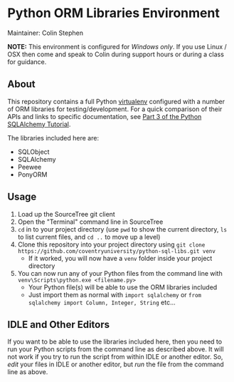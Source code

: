 # Python ORM Libraries Environment

Maintainer: Colin Stephen

**NOTE:** This environment is configured for _Windows only_. If you use Linux / OSX then come and speak to Colin during support hours or during a class for guidance.

## About

This repository contains a full Python [virtualenv](http://docs.python-guide.org/en/latest/dev/virtualenvs/) configured with a number of ORM libraries for testing/development. For a quick comparison of their APIs and links to specific documentation, see [Part 3 of the Python SQLAlchemy Tutorial](http://www.pythoncentral.io/sqlalchemy-vs-orms/).

The libraries included here are:

* SQLObject
* SQLAlchemy
* Peewee
* PonyORM

## Usage

1. Load up the SourceTree git client
1. Open the "Terminal" command line in SourceTree
1. `cd` in to your project directory (use `pwd` to show the current directory, `ls` to list current files, and `cd ..` to move up a level)
1. Clone this repository into your project directory using `git clone https://github.com/coventryuniversity/python-sql-libs.git venv`
    * If it worked, you will now have a `venv` folder inside your project directory
1. You can now run any of your Python files from the command line with `venv\Scripts\python.exe <filename.py>`
    * Your Python file(s) will be able to use the ORM libraries included
    * Just import them as normal with `import sqlalchemy` or `from sqlalchemy import Column, Integer, String` etc...

## IDLE and Other Editors

If you want to be able to use the libraries included here, then you need to run your Python scripts from the command line as described above. It will not work if you try to run the script from within IDLE or another editor. So, _edit_ your files in IDLE or another editor, but _run_ the file from the command line as above.
